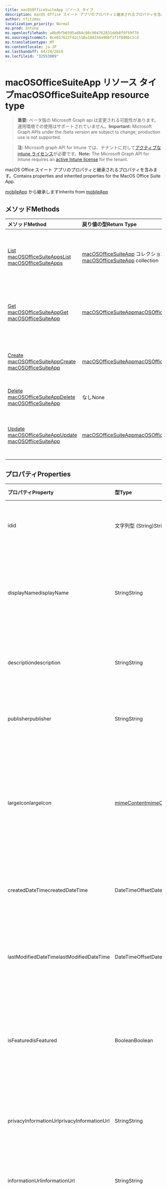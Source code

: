 ```yaml
---
title: macOSOfficeSuiteApp リソース タイプ
description: macOS Office スイート アプリのプロパティと継承されるプロパティを含みます。
author: tfitzmac
localization_priority: Normal
ms.prod: Intune
ms.openlocfilehash: a0bdbfb6595ad84c86c904762831ddb8f9f59f70
ms.sourcegitcommit: 0ce657622f42c510a104156a96bf1f1f040bc1cd
ms.translationtype: MT
ms.contentlocale: ja-JP
ms.lasthandoff: 04/24/2019
ms.locfileid: "32553009"
---
```

# <a name="macosofficesuiteapp-resource-type"></a><span data-ttu-id="3feed-103">macOSOfficeSuiteApp リソース タイプ</span><span class="sxs-lookup"><span data-stu-id="3feed-103">macOSOfficeSuiteApp resource type</span></span>

> <span data-ttu-id="3feed-104">**重要:** ベータ版の Microsoft Graph api は変更される可能性があります。運用環境での使用はサポートされていません。</span><span class="sxs-lookup"><span data-stu-id="3feed-104">**Important:** Microsoft Graph APIs under the /beta version are subject to change; production use is not supported.</span></span>

> <span data-ttu-id="3feed-105">**注:** Microsoft graph API for Intune では、テナントに対して[アクティブな intune ライセンス](https://go.microsoft.com/fwlink/?linkid=839381)が必要です。</span><span class="sxs-lookup"><span data-stu-id="3feed-105">**Note:** The Microsoft Graph API for Intune requires an [active Intune license](https://go.microsoft.com/fwlink/?linkid=839381) for the tenant.</span></span>

<span data-ttu-id="3feed-106">macOS Office スイート アプリのプロパティと継承されるプロパティを含みます。</span><span class="sxs-lookup"><span data-stu-id="3feed-106">Contains properties and inherited properties for the MacOS Office Suite App.</span></span>


<span data-ttu-id="3feed-107">[mobileApp](../resources/intune-apps-mobileapp.md) から継承します</span><span class="sxs-lookup"><span data-stu-id="3feed-107">Inherits from [mobileApp](../resources/intune-apps-mobileapp.md)</span></span>

## <a name="methods"></a><span data-ttu-id="3feed-108">メソッド</span><span class="sxs-lookup"><span data-stu-id="3feed-108">Methods</span></span>
|<span data-ttu-id="3feed-109">メソッド</span><span class="sxs-lookup"><span data-stu-id="3feed-109">Method</span></span>|<span data-ttu-id="3feed-110">戻り値の型</span><span class="sxs-lookup"><span data-stu-id="3feed-110">Return Type</span></span>|<span data-ttu-id="3feed-111">説明</span><span class="sxs-lookup"><span data-stu-id="3feed-111">Description</span></span>|
|:---|:---|:---|
|[<span data-ttu-id="3feed-112">List macOSOfficeSuiteApps</span><span class="sxs-lookup"><span data-stu-id="3feed-112">List macOSOfficeSuiteApps</span></span>](../api/intune-apps-macosofficesuiteapp-list.md)|<span data-ttu-id="3feed-113">[macOSOfficeSuiteApp](../resources/intune-apps-macosofficesuiteapp.md) コレクション</span><span class="sxs-lookup"><span data-stu-id="3feed-113">[macOSOfficeSuiteApp](../resources/intune-apps-macosofficesuiteapp.md) collection</span></span>|<span data-ttu-id="3feed-114">[macOSOfficeSuiteApp](../resources/intune-apps-macosofficesuiteapp.md) オブジェクトのプロパティとリレーションシップをリストします。</span><span class="sxs-lookup"><span data-stu-id="3feed-114">List properties and relationships of the [macOSOfficeSuiteApp](../resources/intune-apps-macosofficesuiteapp.md) objects.</span></span>|
|[<span data-ttu-id="3feed-115">Get macOSOfficeSuiteApp</span><span class="sxs-lookup"><span data-stu-id="3feed-115">Get macOSOfficeSuiteApp</span></span>](../api/intune-apps-macosofficesuiteapp-get.md)|[<span data-ttu-id="3feed-116">macOSOfficeSuiteApp</span><span class="sxs-lookup"><span data-stu-id="3feed-116">macOSOfficeSuiteApp</span></span>](../resources/intune-apps-macosofficesuiteapp.md)|<span data-ttu-id="3feed-117">[macOSOfficeSuiteApp](../resources/intune-apps-macosofficesuiteapp.md) オブジェクトのプロパティとリレーションシップを読み取ります。</span><span class="sxs-lookup"><span data-stu-id="3feed-117">Read properties and relationships of the [macOSOfficeSuiteApp](../resources/intune-apps-macosofficesuiteapp.md) object.</span></span>|
|[<span data-ttu-id="3feed-118">Create macOSOfficeSuiteApp</span><span class="sxs-lookup"><span data-stu-id="3feed-118">Create macOSOfficeSuiteApp</span></span>](../api/intune-apps-macosofficesuiteapp-create.md)|[<span data-ttu-id="3feed-119">macOSOfficeSuiteApp</span><span class="sxs-lookup"><span data-stu-id="3feed-119">macOSOfficeSuiteApp</span></span>](../resources/intune-apps-macosofficesuiteapp.md)|<span data-ttu-id="3feed-120">新しい [macOSOfficeSuiteApp](../resources/intune-apps-macosofficesuiteapp.md) オブジェクトを作成します。</span><span class="sxs-lookup"><span data-stu-id="3feed-120">Create a new [macOSOfficeSuiteApp](../resources/intune-apps-macosofficesuiteapp.md) object.</span></span>|
|[<span data-ttu-id="3feed-121">Delete macOSOfficeSuiteApp</span><span class="sxs-lookup"><span data-stu-id="3feed-121">Delete macOSOfficeSuiteApp</span></span>](../api/intune-apps-macosofficesuiteapp-delete.md)|<span data-ttu-id="3feed-122">なし</span><span class="sxs-lookup"><span data-stu-id="3feed-122">None</span></span>|<span data-ttu-id="3feed-123">[macOSOfficeSuiteApp](../resources/intune-apps-macosofficesuiteapp.md) を削除します。</span><span class="sxs-lookup"><span data-stu-id="3feed-123">Deletes a [macOSOfficeSuiteApp](../resources/intune-apps-macosofficesuiteapp.md).</span></span>|
|[<span data-ttu-id="3feed-124">Update macOSOfficeSuiteApp</span><span class="sxs-lookup"><span data-stu-id="3feed-124">Update macOSOfficeSuiteApp</span></span>](../api/intune-apps-macosofficesuiteapp-update.md)|[<span data-ttu-id="3feed-125">macOSOfficeSuiteApp</span><span class="sxs-lookup"><span data-stu-id="3feed-125">macOSOfficeSuiteApp</span></span>](../resources/intune-apps-macosofficesuiteapp.md)|<span data-ttu-id="3feed-126">[macOSOfficeSuiteApp](../resources/intune-apps-macosofficesuiteapp.md) オブジェクトのプロパティを更新します。</span><span class="sxs-lookup"><span data-stu-id="3feed-126">Update the properties of a [macOSOfficeSuiteApp](../resources/intune-apps-macosofficesuiteapp.md) object.</span></span>|

## <a name="properties"></a><span data-ttu-id="3feed-127">プロパティ</span><span class="sxs-lookup"><span data-stu-id="3feed-127">Properties</span></span>
|<span data-ttu-id="3feed-128">プロパティ</span><span class="sxs-lookup"><span data-stu-id="3feed-128">Property</span></span>|<span data-ttu-id="3feed-129">型</span><span class="sxs-lookup"><span data-stu-id="3feed-129">Type</span></span>|<span data-ttu-id="3feed-130">説明</span><span class="sxs-lookup"><span data-stu-id="3feed-130">Description</span></span>|
|:---|:---|:---|
|<span data-ttu-id="3feed-131">id</span><span class="sxs-lookup"><span data-stu-id="3feed-131">id</span></span>|<span data-ttu-id="3feed-132">文字列型 (String)</span><span class="sxs-lookup"><span data-stu-id="3feed-132">String</span></span>|<span data-ttu-id="3feed-133">エンティティのキー。</span><span class="sxs-lookup"><span data-stu-id="3feed-133">Key of the entity.</span></span> <span data-ttu-id="3feed-134">[mobileApp](../resources/intune-apps-mobileapp.md) から継承します</span><span class="sxs-lookup"><span data-stu-id="3feed-134">Inherited from [mobileApp](../resources/intune-apps-mobileapp.md)</span></span>|
|<span data-ttu-id="3feed-135">displayName</span><span class="sxs-lookup"><span data-stu-id="3feed-135">displayName</span></span>|<span data-ttu-id="3feed-136">String</span><span class="sxs-lookup"><span data-stu-id="3feed-136">String</span></span>|<span data-ttu-id="3feed-137">管理者が提供またはインポートしたアプリのタイトル。</span><span class="sxs-lookup"><span data-stu-id="3feed-137">The admin provided or imported title of the app.</span></span> <span data-ttu-id="3feed-138">[mobileApp](../resources/intune-apps-mobileapp.md) から継承します</span><span class="sxs-lookup"><span data-stu-id="3feed-138">Inherited from [mobileApp](../resources/intune-apps-mobileapp.md)</span></span>|
|<span data-ttu-id="3feed-139">description</span><span class="sxs-lookup"><span data-stu-id="3feed-139">description</span></span>|<span data-ttu-id="3feed-140">String</span><span class="sxs-lookup"><span data-stu-id="3feed-140">String</span></span>|<span data-ttu-id="3feed-141">アプリの説明。</span><span class="sxs-lookup"><span data-stu-id="3feed-141">The description of the app.</span></span> <span data-ttu-id="3feed-142">[mobileApp](../resources/intune-apps-mobileapp.md) から継承します</span><span class="sxs-lookup"><span data-stu-id="3feed-142">Inherited from [mobileApp](../resources/intune-apps-mobileapp.md)</span></span>|
|<span data-ttu-id="3feed-143">publisher</span><span class="sxs-lookup"><span data-stu-id="3feed-143">publisher</span></span>|<span data-ttu-id="3feed-144">String</span><span class="sxs-lookup"><span data-stu-id="3feed-144">String</span></span>|<span data-ttu-id="3feed-145">アプリの発行元。</span><span class="sxs-lookup"><span data-stu-id="3feed-145">The publisher of the app.</span></span> <span data-ttu-id="3feed-146">[mobileApp](../resources/intune-apps-mobileapp.md) から継承します</span><span class="sxs-lookup"><span data-stu-id="3feed-146">Inherited from [mobileApp](../resources/intune-apps-mobileapp.md)</span></span>|
|<span data-ttu-id="3feed-147">largeIcon</span><span class="sxs-lookup"><span data-stu-id="3feed-147">largeIcon</span></span>|[<span data-ttu-id="3feed-148">mimeContent</span><span class="sxs-lookup"><span data-stu-id="3feed-148">mimeContent</span></span>](../resources/intune-shared-mimecontent.md)|<span data-ttu-id="3feed-149">アプリの詳細に表示され、アイコンのアップロードに使用される大きいアイコン。</span><span class="sxs-lookup"><span data-stu-id="3feed-149">The large icon, to be displayed in the app details and used for upload of the icon.</span></span> <span data-ttu-id="3feed-150">[mobileApp](../resources/intune-apps-mobileapp.md) から継承します</span><span class="sxs-lookup"><span data-stu-id="3feed-150">Inherited from [mobileApp](../resources/intune-apps-mobileapp.md)</span></span>|
|<span data-ttu-id="3feed-151">createdDateTime</span><span class="sxs-lookup"><span data-stu-id="3feed-151">createdDateTime</span></span>|<span data-ttu-id="3feed-152">DateTimeOffset</span><span class="sxs-lookup"><span data-stu-id="3feed-152">DateTimeOffset</span></span>|<span data-ttu-id="3feed-153">アプリが作成された日時。</span><span class="sxs-lookup"><span data-stu-id="3feed-153">The date and time the app was created.</span></span> <span data-ttu-id="3feed-154">[mobileApp](../resources/intune-apps-mobileapp.md) から継承します</span><span class="sxs-lookup"><span data-stu-id="3feed-154">Inherited from [mobileApp](../resources/intune-apps-mobileapp.md)</span></span>|
|<span data-ttu-id="3feed-155">lastModifiedDateTime</span><span class="sxs-lookup"><span data-stu-id="3feed-155">lastModifiedDateTime</span></span>|<span data-ttu-id="3feed-156">DateTimeOffset</span><span class="sxs-lookup"><span data-stu-id="3feed-156">DateTimeOffset</span></span>|<span data-ttu-id="3feed-157">アプリが最後に変更された日時。</span><span class="sxs-lookup"><span data-stu-id="3feed-157">The date and time the app was last modified.</span></span> <span data-ttu-id="3feed-158">[mobileApp](../resources/intune-apps-mobileapp.md) から継承します</span><span class="sxs-lookup"><span data-stu-id="3feed-158">Inherited from [mobileApp](../resources/intune-apps-mobileapp.md)</span></span>|
|<span data-ttu-id="3feed-159">isFeatured</span><span class="sxs-lookup"><span data-stu-id="3feed-159">isFeatured</span></span>|<span data-ttu-id="3feed-160">Boolean</span><span class="sxs-lookup"><span data-stu-id="3feed-160">Boolean</span></span>|<span data-ttu-id="3feed-161">アプリが管理者のおすすめとしてマークされたかどうかを示す値。[mobileApp](../resources/intune-apps-mobileapp.md) から継承します</span><span class="sxs-lookup"><span data-stu-id="3feed-161">The value indicating whether the app is marked as featured by the admin. Inherited from [mobileApp](../resources/intune-apps-mobileapp.md)</span></span>|
|<span data-ttu-id="3feed-162">privacyInformationUrl</span><span class="sxs-lookup"><span data-stu-id="3feed-162">privacyInformationUrl</span></span>|<span data-ttu-id="3feed-163">String</span><span class="sxs-lookup"><span data-stu-id="3feed-163">String</span></span>|<span data-ttu-id="3feed-164">プライバシーに関する声明の URL。</span><span class="sxs-lookup"><span data-stu-id="3feed-164">The privacy statement Url.</span></span> <span data-ttu-id="3feed-165">[mobileApp](../resources/intune-apps-mobileapp.md) から継承します</span><span class="sxs-lookup"><span data-stu-id="3feed-165">Inherited from [mobileApp](../resources/intune-apps-mobileapp.md)</span></span>|
|<span data-ttu-id="3feed-166">informationUrl</span><span class="sxs-lookup"><span data-stu-id="3feed-166">informationUrl</span></span>|<span data-ttu-id="3feed-167">String</span><span class="sxs-lookup"><span data-stu-id="3feed-167">String</span></span>|<span data-ttu-id="3feed-168">詳細情報の URL。</span><span class="sxs-lookup"><span data-stu-id="3feed-168">The more information Url.</span></span> <span data-ttu-id="3feed-169">[mobileApp](../resources/intune-apps-mobileapp.md) から継承します</span><span class="sxs-lookup"><span data-stu-id="3feed-169">Inherited from [mobileApp](../resources/intune-apps-mobileapp.md)</span></span>|
|<span data-ttu-id="3feed-170">owner</span><span class="sxs-lookup"><span data-stu-id="3feed-170">owner</span></span>|<span data-ttu-id="3feed-171">String</span><span class="sxs-lookup"><span data-stu-id="3feed-171">String</span></span>|<span data-ttu-id="3feed-172">アプリの所有者。</span><span class="sxs-lookup"><span data-stu-id="3feed-172">The owner of the app.</span></span> <span data-ttu-id="3feed-173">[mobileApp](../resources/intune-apps-mobileapp.md) から継承します</span><span class="sxs-lookup"><span data-stu-id="3feed-173">Inherited from [mobileApp](../resources/intune-apps-mobileapp.md)</span></span>|
|<span data-ttu-id="3feed-174">developer</span><span class="sxs-lookup"><span data-stu-id="3feed-174">developer</span></span>|<span data-ttu-id="3feed-175">String</span><span class="sxs-lookup"><span data-stu-id="3feed-175">String</span></span>|<span data-ttu-id="3feed-176">アプリの開発者。</span><span class="sxs-lookup"><span data-stu-id="3feed-176">The developer of the app.</span></span> <span data-ttu-id="3feed-177">[mobileApp](../resources/intune-apps-mobileapp.md) から継承します</span><span class="sxs-lookup"><span data-stu-id="3feed-177">Inherited from [mobileApp](../resources/intune-apps-mobileapp.md)</span></span>|
|<span data-ttu-id="3feed-178">notes</span><span class="sxs-lookup"><span data-stu-id="3feed-178">notes</span></span>|<span data-ttu-id="3feed-179">String</span><span class="sxs-lookup"><span data-stu-id="3feed-179">String</span></span>|<span data-ttu-id="3feed-180">アプリ用のメモ。</span><span class="sxs-lookup"><span data-stu-id="3feed-180">Notes for the app.</span></span> <span data-ttu-id="3feed-181">[mobileApp](../resources/intune-apps-mobileapp.md) から継承します</span><span class="sxs-lookup"><span data-stu-id="3feed-181">Inherited from [mobileApp](../resources/intune-apps-mobileapp.md)</span></span>|
|<span data-ttu-id="3feed-182">uploadState</span><span class="sxs-lookup"><span data-stu-id="3feed-182">uploadState</span></span>|<span data-ttu-id="3feed-183">Int32</span><span class="sxs-lookup"><span data-stu-id="3feed-183">Int32</span></span>|<span data-ttu-id="3feed-184">アップロード状態。</span><span class="sxs-lookup"><span data-stu-id="3feed-184">The upload state.</span></span> <span data-ttu-id="3feed-185">[mobileApp](../resources/intune-apps-mobileapp.md) から継承します</span><span class="sxs-lookup"><span data-stu-id="3feed-185">Inherited from [mobileApp](../resources/intune-apps-mobileapp.md)</span></span>|
|<span data-ttu-id="3feed-186">publishingState</span><span class="sxs-lookup"><span data-stu-id="3feed-186">publishingState</span></span>|[<span data-ttu-id="3feed-187">mobileAppPublishingState</span><span class="sxs-lookup"><span data-stu-id="3feed-187">mobileAppPublishingState</span></span>](../resources/intune-apps-mobileapppublishingstate.md)|<span data-ttu-id="3feed-188">アプリの発行の状態。</span><span class="sxs-lookup"><span data-stu-id="3feed-188">The publishing state for the app.</span></span> <span data-ttu-id="3feed-189">アプリが発行されていない限り、アプリを割り当てることができません。</span><span class="sxs-lookup"><span data-stu-id="3feed-189">The app cannot be assigned unless the app is published.</span></span> <span data-ttu-id="3feed-190">[mobileApp](../resources/intune-apps-mobileapp.md)から継承されます。</span><span class="sxs-lookup"><span data-stu-id="3feed-190">Inherited from [mobileApp](../resources/intune-apps-mobileapp.md).</span></span> <span data-ttu-id="3feed-191">使用可能な値は、`notPublished`、`processing`、`published` です。</span><span class="sxs-lookup"><span data-stu-id="3feed-191">Possible values are: `notPublished`, `processing`, `published`.</span></span>|
|<span data-ttu-id="3feed-192">isAssigned</span><span class="sxs-lookup"><span data-stu-id="3feed-192">isAssigned</span></span>|<span data-ttu-id="3feed-193">Boolean</span><span class="sxs-lookup"><span data-stu-id="3feed-193">Boolean</span></span>|<span data-ttu-id="3feed-194">アプリが少なくとも1つのグループに割り当てられているかどうかを示す値。</span><span class="sxs-lookup"><span data-stu-id="3feed-194">The value indicating whether the app is assigned to at least one group.</span></span> <span data-ttu-id="3feed-195">[mobileApp](../resources/intune-apps-mobileapp.md) から継承します</span><span class="sxs-lookup"><span data-stu-id="3feed-195">Inherited from [mobileApp](../resources/intune-apps-mobileapp.md)</span></span>|
|<span data-ttu-id="3feed-196">roleScopeTagIds</span><span class="sxs-lookup"><span data-stu-id="3feed-196">roleScopeTagIds</span></span>|<span data-ttu-id="3feed-197">String collection</span><span class="sxs-lookup"><span data-stu-id="3feed-197">String collection</span></span>|<span data-ttu-id="3feed-198">このモバイルアプリの範囲タグ id のリスト。</span><span class="sxs-lookup"><span data-stu-id="3feed-198">List of scope tag ids for this mobile app.</span></span> <span data-ttu-id="3feed-199">[mobileApp](../resources/intune-apps-mobileapp.md) から継承します</span><span class="sxs-lookup"><span data-stu-id="3feed-199">Inherited from [mobileApp](../resources/intune-apps-mobileapp.md)</span></span>|
|<span data-ttu-id="3feed-200">dependentappcount</span><span class="sxs-lookup"><span data-stu-id="3feed-200">dependentAppCount</span></span>|<span data-ttu-id="3feed-201">Int32</span><span class="sxs-lookup"><span data-stu-id="3feed-201">Int32</span></span>|<span data-ttu-id="3feed-202">子アプリが持つ依存関係の合計数。</span><span class="sxs-lookup"><span data-stu-id="3feed-202">The total number of dependencies the child app has.</span></span> <span data-ttu-id="3feed-203">[mobileApp](../resources/intune-apps-mobileapp.md) から継承します</span><span class="sxs-lookup"><span data-stu-id="3feed-203">Inherited from [mobileApp](../resources/intune-apps-mobileapp.md)</span></span>|

## <a name="relationships"></a><span data-ttu-id="3feed-204">リレーションシップ</span><span class="sxs-lookup"><span data-stu-id="3feed-204">Relationships</span></span>
|<span data-ttu-id="3feed-205">リレーションシップ</span><span class="sxs-lookup"><span data-stu-id="3feed-205">Relationship</span></span>|<span data-ttu-id="3feed-206">型</span><span class="sxs-lookup"><span data-stu-id="3feed-206">Type</span></span>|<span data-ttu-id="3feed-207">説明</span><span class="sxs-lookup"><span data-stu-id="3feed-207">Description</span></span>|
|:---|:---|:---|
|<span data-ttu-id="3feed-208">categories</span><span class="sxs-lookup"><span data-stu-id="3feed-208">categories</span></span>|<span data-ttu-id="3feed-209">[mobileAppCategory](../resources/intune-apps-mobileappcategory.md) コレクション</span><span class="sxs-lookup"><span data-stu-id="3feed-209">[mobileAppCategory](../resources/intune-apps-mobileappcategory.md) collection</span></span>|<span data-ttu-id="3feed-210">このアプリのカテゴリのリスト。</span><span class="sxs-lookup"><span data-stu-id="3feed-210">The list of categories for this app.</span></span> <span data-ttu-id="3feed-211">[mobileApp](../resources/intune-apps-mobileapp.md) から継承します</span><span class="sxs-lookup"><span data-stu-id="3feed-211">Inherited from [mobileApp](../resources/intune-apps-mobileapp.md)</span></span>|
|<span data-ttu-id="3feed-212">assignments</span><span class="sxs-lookup"><span data-stu-id="3feed-212">assignments</span></span>|<span data-ttu-id="3feed-213">[mobileAppAssignment](../resources/intune-apps-mobileappassignment.md) コレクション</span><span class="sxs-lookup"><span data-stu-id="3feed-213">[mobileAppAssignment](../resources/intune-apps-mobileappassignment.md) collection</span></span>|<span data-ttu-id="3feed-214">このモバイル アプリのグループ割り当てのリスト。</span><span class="sxs-lookup"><span data-stu-id="3feed-214">The list of group assignments for this mobile app.</span></span> <span data-ttu-id="3feed-215">[mobileApp](../resources/intune-apps-mobileapp.md) から継承します</span><span class="sxs-lookup"><span data-stu-id="3feed-215">Inherited from [mobileApp](../resources/intune-apps-mobileapp.md)</span></span>|
|<span data-ttu-id="3feed-216">installSummary</span><span class="sxs-lookup"><span data-stu-id="3feed-216">installSummary</span></span>|[<span data-ttu-id="3feed-217">mobileAppInstallSummary</span><span class="sxs-lookup"><span data-stu-id="3feed-217">mobileAppInstallSummary</span></span>](../resources/intune-apps-mobileappinstallsummary.md)|<span data-ttu-id="3feed-218">モバイル アプリ インストール概要です。</span><span class="sxs-lookup"><span data-stu-id="3feed-218">Mobile App Install Summary.</span></span> <span data-ttu-id="3feed-219">[mobileApp](../resources/intune-apps-mobileapp.md) から継承します</span><span class="sxs-lookup"><span data-stu-id="3feed-219">Inherited from [mobileApp](../resources/intune-apps-mobileapp.md)</span></span>|
|<span data-ttu-id="3feed-220">deviceStatuses</span><span class="sxs-lookup"><span data-stu-id="3feed-220">deviceStatuses</span></span>|<span data-ttu-id="3feed-221">[mobileAppInstallStatus](../resources/intune-apps-mobileappinstallstatus.md)コレクション</span><span class="sxs-lookup"><span data-stu-id="3feed-221">[mobileAppInstallStatus](../resources/intune-apps-mobileappinstallstatus.md) collection</span></span>|<span data-ttu-id="3feed-222">このモバイルアプリのインストール状態のリスト。</span><span class="sxs-lookup"><span data-stu-id="3feed-222">The list of installation states for this mobile app.</span></span> <span data-ttu-id="3feed-223">[mobileApp](../resources/intune-apps-mobileapp.md) から継承します</span><span class="sxs-lookup"><span data-stu-id="3feed-223">Inherited from [mobileApp](../resources/intune-apps-mobileapp.md)</span></span>|
|<span data-ttu-id="3feed-224">userStatuses</span><span class="sxs-lookup"><span data-stu-id="3feed-224">userStatuses</span></span>|<span data-ttu-id="3feed-225">[userappinstallstatus](../resources/intune-apps-userappinstallstatus.md)コレクション</span><span class="sxs-lookup"><span data-stu-id="3feed-225">[userAppInstallStatus](../resources/intune-apps-userappinstallstatus.md) collection</span></span>|<span data-ttu-id="3feed-226">このモバイルアプリのインストール状態のリスト。</span><span class="sxs-lookup"><span data-stu-id="3feed-226">The list of installation states for this mobile app.</span></span> <span data-ttu-id="3feed-227">[mobileApp](../resources/intune-apps-mobileapp.md) から継承します</span><span class="sxs-lookup"><span data-stu-id="3feed-227">Inherited from [mobileApp](../resources/intune-apps-mobileapp.md)</span></span>|
|<span data-ttu-id="3feed-228">関連性</span><span class="sxs-lookup"><span data-stu-id="3feed-228">relationships</span></span>|<span data-ttu-id="3feed-229">[mobileAppRelationship](../resources/intune-apps-mobileapprelationship.md)コレクション</span><span class="sxs-lookup"><span data-stu-id="3feed-229">[mobileAppRelationship](../resources/intune-apps-mobileapprelationship.md) collection</span></span>|<span data-ttu-id="3feed-230">このモバイルアプリのリレーションシップのリスト。</span><span class="sxs-lookup"><span data-stu-id="3feed-230">List of relationships for this mobile app.</span></span> <span data-ttu-id="3feed-231">[mobileApp](../resources/intune-apps-mobileapp.md) から継承します</span><span class="sxs-lookup"><span data-stu-id="3feed-231">Inherited from [mobileApp](../resources/intune-apps-mobileapp.md)</span></span>|

## <a name="json-representation"></a><span data-ttu-id="3feed-232">JSON 表記</span><span class="sxs-lookup"><span data-stu-id="3feed-232">JSON Representation</span></span>
<span data-ttu-id="3feed-233">以下は、リソースの JSON 表記です。</span><span class="sxs-lookup"><span data-stu-id="3feed-233">Here is a JSON representation of the resource.</span></span>
<!-- {
  "blockType": "resource",
  "keyProperty": "id",
  "@odata.type": "microsoft.graph.macOSOfficeSuiteApp"
}
-->
``` json
{
  "@odata.type": "#microsoft.graph.macOSOfficeSuiteApp",
  "id": "String (identifier)",
  "displayName": "String",
  "description": "String",
  "publisher": "String",
  "largeIcon": {
    "@odata.type": "microsoft.graph.mimeContent",
    "type": "String",
    "value": "binary"
  },
  "createdDateTime": "String (timestamp)",
  "lastModifiedDateTime": "String (timestamp)",
  "isFeatured": true,
  "privacyInformationUrl": "String",
  "informationUrl": "String",
  "owner": "String",
  "developer": "String",
  "notes": "String",
  "uploadState": 1024,
  "publishingState": "String",
  "isAssigned": true,
  "roleScopeTagIds": [
    "String"
  ],
  "dependentAppCount": 1024
}
```





